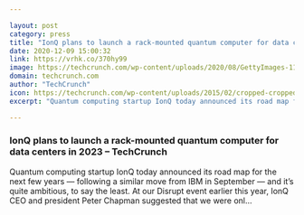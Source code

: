 ```yaml
---

layout: post
category: press
title: "IonQ plans to launch a rack-mounted quantum computer for data centers in 2023"
date: 2020-12-09 15:00:32
link: https://vrhk.co/370hy99
image: https://techcrunch.com/wp-content/uploads/2020/08/GettyImages-1169873499.jpg?w=759
domain: techcrunch.com
author: "TechCrunch"
icon: https://techcrunch.com/wp-content/uploads/2015/02/cropped-cropped-favicon-gradient.png?w=180
excerpt: "Quantum computing startup IonQ today announced its road map for the next few years — following a similar move from IBM in September — and it’s quite ambitious, to say the least. At our Disrupt event earlier this year, IonQ CEO and president Peter Chapman suggested that we were onl…"

---
```


### IonQ plans to launch a rack-mounted quantum computer for data centers in 2023 – TechCrunch

Quantum computing startup IonQ today announced its road map for the next few years — following a similar move from IBM in September — and it’s quite ambitious, to say the least. At our Disrupt event earlier this year, IonQ CEO and president Peter Chapman suggested that we were onl…